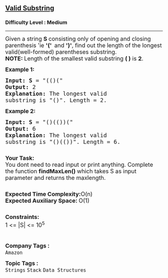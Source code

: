 <h2><a href="https://practice.geeksforgeeks.org/problems/valid-substring0624/1?page=1&difficulty[]=1&category[]=Strings&sprint=94ade6723438d94ecf0c00c3937dad55&sortBy=submissions">Valid Substring</a></h2><h3>Difficulty Level : Medium</h3><hr><div class="problems_problem_content__Xm_eO"><p><span style="font-size:18px">Given a string <strong>S </strong>consisting only of opening and closing parenthesis 'ie <strong>'(' &nbsp;</strong>and <strong>')'</strong>, find out the length of the longest valid(well-formed) parentheses</span><span style="font-size:18px"> substring.</span><br>
<span style="font-size:18px"><strong>NOTE: </strong>Length of&nbsp;the smallest&nbsp;valid substring&nbsp;<strong>( )</strong> is <strong>2</strong>.</span></p>

<p><span style="font-size:18px"><strong>Example 1:</strong></span></p>

<pre><span style="font-size:18px"><strong>Input: S</strong> = "(()(</span><span style="font-size:18px">"
<strong>Output:</strong> 2
<strong>Explanation: </strong>The longest valid 
substring is "()". Length = 2.</span>
</pre>

<p><span style="font-size:18px"><strong>Example 2:</strong></span></p>

<pre><span style="font-size:18px"><strong>Input: S</strong> = "()(())(</span><span style="font-size:18px">"
<strong>Output:</strong> 6
<strong>Explanation: </strong>The longest valid 
substring is "()(())</span><span style="font-size:18px">". Length = 6.</span></pre>

<p><br>
<span style="font-size:18px"><strong>Your Task: &nbsp;</strong><br>
You dont need to read input or print anything. Complete the function <strong>findMaxLen()&nbsp;</strong>which takes S&nbsp;as input parameter and returns the maxlength.</span></p>

<p><br>
<span style="font-size:18px"><strong>Expected Time Complexity:</strong>O(n)<br>
<strong>Expected Auxiliary Space:&nbsp;</strong>O(1)&nbsp; &nbsp;</span></p>

<p><br>
<span style="font-size:18px"><strong>Constraints:</strong><br>
1 &lt;= |S|&nbsp;&lt;= 10<sup>5</sup></span></p>

<p>&nbsp;</p>
</div><p><span style=font-size:18px><strong>Company Tags : </strong><br><code>Amazon</code>&nbsp;<br><p><span style=font-size:18px><strong>Topic Tags : </strong><br><code>Strings</code>&nbsp;<code>Stack</code>&nbsp;<code>Data Structures</code>&nbsp;
